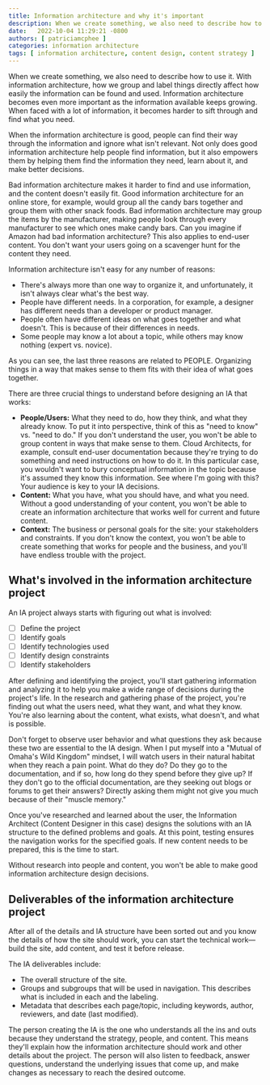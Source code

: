 ```yaml
---
title: Information architecture and why it's important
description: When we create something, we also need to describe how to use it. With information architecture, how we group and label things directly affect how easily the information can be found and used. Information architecture becomes even more important as the information available keeps growing. When faced with a lot of information, it becomes harder to sift through and find what you need.
date:   2022-10-04 11:29:21 -0800
authors: [ patriciamcphee ]
categories: information architecture
tags: [ information architecture, content design, content strategy ] 
---
```


When we create something, we also need to describe how to use it. With information architecture, how we group and label things directly affect how easily the information can be found and used. Information architecture becomes even more important as the information available keeps growing. When faced with a lot of information, it becomes harder to sift through and find what you need.

<!--truncate-->

When the information architecture is good, people can find their way through the information and ignore what isn't relevant. Not only does good information architecture help people find information, but it also empowers them by helping them find the information they need, learn about it, and make better decisions. 

Bad information architecture makes it harder to find and use information, and the content doesn't easily fit. Good information architecture for an online store, for example, would group all the candy bars together and group them with other snack foods. Bad information architecture may group the items by the manufacturer, making people look through every manufacturer to see which ones make candy bars. Can you imagine if Amazon had bad information architecture? This also applies to end-user content.  You don't want your users going on a scavenger hunt for the content they need.  

Information architecture isn't easy for any number of reasons:

- There's always more than one way to organize it, and unfortunately, it isn't always clear what's the best way.
- People have different needs. In a corporation, for example, a designer has different needs than a developer or product manager. 
- People often have different ideas on what goes together and what doesn't. This is because of their differences in needs.
- Some people may know a lot about a topic, while others may know nothing (expert vs. novice).

As you can see, the last three reasons are related to PEOPLE. Organizing things in a way that makes sense to them fits with their idea of what goes together. 

There are three crucial things to understand before designing an IA that works:


- **People/Users:** What they need to do, how they think, and what they already know. To put it into perspective, think of this as "need to know" vs. "need to do." If you don't understand the user, you won't be able to group content in ways that make sense to them. Cloud Architects, for example, consult end-user documentation because they're trying to do something and need instructions on how to do it. In this particular case, you wouldn't want to bury conceptual information in the topic because it's assumed they know this information. See where I'm going with this? Your audience is key to your IA decisions.  
- **Content:** What you have, what you should have, and what you need. Without a good understanding of your content, you won't be able to create an information architecture that works well for current and future content.
- **Context:** The business or personal goals for the site: your stakeholders and constraints. If you don't know the context, you won't be able to create something that works for people and the business, and you'll have endless trouble with the project.


## What's involved in the information architecture project

An IA project always starts with figuring out what is involved:

- [ ] Define the project
- [ ] Identify goals
- [ ] Identify technologies used
- [ ] Identify design constraints
- [ ] Identify stakeholders

After defining and identifying the project, you'll start gathering information and analyzing it to help you make a wide range of decisions during the project's life. In the research and gathering phase of the project, you're finding out what the users need, what they want, and what they know. You're also learning about the content, what exists, what doesn't, and what is possible. 

Don't forget to observe user behavior and what questions they ask because these two are essential to the IA design. When I put myself into a "Mutual of Omaha's Wild Kingdom" mindset, I will watch users in their natural habitat when they reach a pain point. What do they do? Do they go to the documentation, and if so, how long do they spend before they give up? If they don't go to the official documentation, are they seeking out blogs or forums to get their answers? Directly asking them might not give you much because of their "muscle memory."

Once you've researched and learned about the user, the Information Architect (Content Designer in this case) designs the solutions with an IA structure to the defined problems and goals. At this point, testing ensures the navigation works for the specified goals. If new content needs to be prepared, this is the time to start. 

Without research into people and content, you won't be able to make good information architecture design decisions. 

## Deliverables of the information architecture project

After all of the details and IA structure have been sorted out and you know the details of how the site should work, you can start the technical work—build the site, add content, and test it before release. 

The IA deliverables include:

- The overall structure of the site.
- Groups and subgroups that will be used in navigation. This describes what is included in each and the labeling.
- Metadata that describes each page/topic, including keywords, author, reviewers, and date (last modified).

The person creating the IA is the one who understands all the ins and outs because they understand the strategy, people, and content. This means they'll explain how the information architecture should work and other details about the project. The person will also listen to feedback, answer questions, understand the underlying issues that come up, and make changes as necessary to reach the desired outcome.


